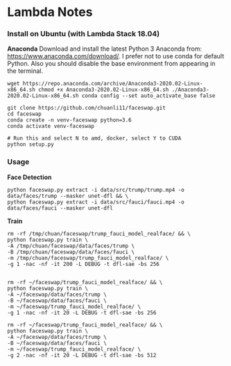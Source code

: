 # Lambda Notes

### Install on Ubuntu (with Lambda Stack 18.04)

__Anaconda__
Download and install the latest Python 3 Anaconda from: https://www.anaconda.com/download/. I prefer not to use conda for default Python. Also you should disable the base environment from appearing in the terminal.


``
wget https://repo.anaconda.com/archive/Anaconda3-2020.02-Linux-x86_64.sh
chmod +x Anaconda3-2020.02-Linux-x86_64.sh
./Anaconda3-2020.02-Linux-x86_64.sh
conda config --set auto_activate_base false
``


```
git clone https://github.com/chuanli11/faceswap.git
cd faceswap
conda create -n venv-faceswap python=3.6
conda activate venv-faceswap

# Run this and select N to amd, docker, select Y to CUDA
python setup.py

```


### Usage

__Face Detection__

```
python faceswap.py extract -i data/src/trump/trump.mp4 -o data/faces/trump --masker unet-dfl && \
python faceswap.py extract -i data/src/fauci/fauci.mp4 -o data/faces/fauci --masker unet-dfl
```

__Train__

```
rm -rf /tmp/chuan/faceswap/trump_fauci_model_realface/ && \
python faceswap.py train \
-A /tmp/chuan/faceswap/data/faces/trump \
-B /tmp/chuan/faceswap/data/faces/fauci \
-m /tmp/chuan/faceswap/trump_fauci_model_realface/ \
-g 1 -nac -nf -it 200 -L DEBUG -t dfl-sae -bs 256


rm -rf ~/faceswap/trump_fauci_model_realface/ && \
python faceswap.py train \
-A ~/faceswap/data/faces/trump \
-B ~/faceswap/data/faces/fauci \
-m ~/faceswap/trump_fauci_model_realface/ \
-g 1 -nac -nf -it 20 -L DEBUG -t dfl-sae -bs 256

rm -rf ~/faceswap/trump_fauci_model_realface/ && \
python faceswap.py train \
-A ~/faceswap/data/faces/trump \
-B ~/faceswap/data/faces/fauci \
-m ~/faceswap/trump_fauci_model_realface/ \
-g 2 -nac -nf -it 20 -L DEBUG -t dfl-sae -bs 512
```